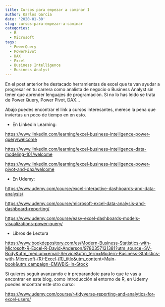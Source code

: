 ```yaml
---
title: Cursos para empezar a caminar I
author: Karlos Garcia
date: '2020-01-30'
slug: cursos-para-empezar-a-caminar
categories:
  - R
  - Microsoft
tags:
  - PowerQuery
  - PowerPivot
  - DAX
  - Excel
  - Business Intelligence
  - Business Analyst
---
```


En el post anterior he destacado herramientas de excel que te van ayudar a progresar en tu carrera como analista de negocio o Business Analyst sin tener que aprender lenguajes de programación. Si no lo has leido se trata de Power Query, Power Pivot, DAX...

Abajo puedes encontrar el link a cursos interesantes, merece la pena que inviertas un poco de tiempo en en esto.

- En Linkedin Learning:

https://www.linkedin.com/learning/excel-business-intelligence-power-query/welcome

https://www.linkedin.com/learning/excel-business-intelligence-data-modeling-101/welcome

https://www.linkedin.com/learning/excel-business-intelligence-power-pivot-and-dax/welcome


- En Udemy:

https://www.udemy.com/course/excel-interactive-dashboards-and-data-analysis/

https://www.udemy.com/course/microsoft-excel-data-analysis-and-dashboard-reporting/

https://www.udemy.com/course/easy-excel-dashboards-models-visualizations-power-query/


- Libros de Lectura

https://www.bookdepository.com/es/Modern-Business-Statistics-with-Microsoft-R-Excel-R-David-Anderson/9780357131381?utm_source=SV-Body&utm_medium=email-Service&utm_term=Modern-Business-Statistics-with-Microsoft-(R)-Excel-(R)_title&utm_content=Main-book&utm_campaign=EMWBIS-In-Stock

Si quieres seguir avanzando e ir preparandote para lo que te vas a encontrar en este blog, como introducción al entorno de R, en Udemy puedes encontrar este otro  curso:

https://www.udemy.com/course/r-tidyverse-reporting-and-analytics-for-excel-users/
